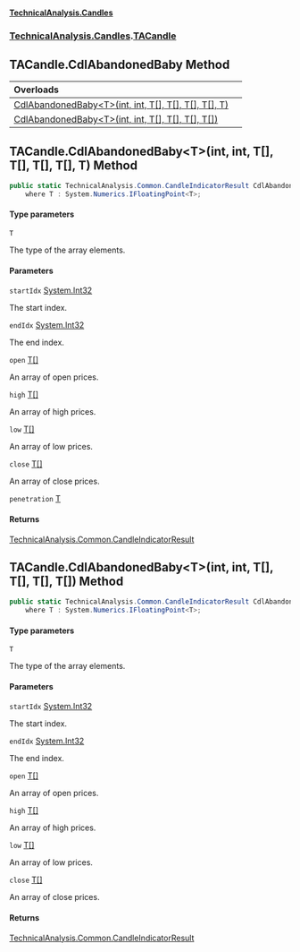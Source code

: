 #### [TechnicalAnalysis\.Candles](Atypical.TechnicalAnalysis.Candles.md 'Atypical\.TechnicalAnalysis\.Candles')
### [TechnicalAnalysis\.Candles](Atypical.TechnicalAnalysis.Candles.md#TechnicalAnalysis.Candles 'TechnicalAnalysis\.Candles').[TACandle](TACandle.md 'TechnicalAnalysis\.Candles\.TACandle')

## TACandle\.CdlAbandonedBaby Method

| Overloads | |
| :--- | :--- |
| [CdlAbandonedBaby&lt;T&gt;\(int, int, T\[\], T\[\], T\[\], T\[\], T\)](TACandle.CdlAbandonedBaby.md#TechnicalAnalysis.Candles.TACandle.CdlAbandonedBaby_T_(int,int,T[],T[],T[],T[],T) 'TechnicalAnalysis\.Candles\.TACandle\.CdlAbandonedBaby\<T\>\(int, int, T\[\], T\[\], T\[\], T\[\], T\)') | |
| [CdlAbandonedBaby&lt;T&gt;\(int, int, T\[\], T\[\], T\[\], T\[\]\)](TACandle.CdlAbandonedBaby.md#TechnicalAnalysis.Candles.TACandle.CdlAbandonedBaby_T_(int,int,T[],T[],T[],T[]) 'TechnicalAnalysis\.Candles\.TACandle\.CdlAbandonedBaby\<T\>\(int, int, T\[\], T\[\], T\[\], T\[\]\)') | |

<a name='TechnicalAnalysis.Candles.TACandle.CdlAbandonedBaby_T_(int,int,T[],T[],T[],T[],T)'></a>

## TACandle\.CdlAbandonedBaby\<T\>\(int, int, T\[\], T\[\], T\[\], T\[\], T\) Method

```csharp
public static TechnicalAnalysis.Common.CandleIndicatorResult CdlAbandonedBaby<T>(int startIdx, int endIdx, T[] open, T[] high, T[] low, T[] close, T penetration)
    where T : System.Numerics.IFloatingPoint<T>;
```
#### Type parameters

<a name='TechnicalAnalysis.Candles.TACandle.CdlAbandonedBaby_T_(int,int,T[],T[],T[],T[],T).T'></a>

`T`

The type of the array elements\.
#### Parameters

<a name='TechnicalAnalysis.Candles.TACandle.CdlAbandonedBaby_T_(int,int,T[],T[],T[],T[],T).startIdx'></a>

`startIdx` [System\.Int32](https://docs.microsoft.com/en-us/dotnet/api/System.Int32 'System\.Int32')

The start index\.

<a name='TechnicalAnalysis.Candles.TACandle.CdlAbandonedBaby_T_(int,int,T[],T[],T[],T[],T).endIdx'></a>

`endIdx` [System\.Int32](https://docs.microsoft.com/en-us/dotnet/api/System.Int32 'System\.Int32')

The end index\.

<a name='TechnicalAnalysis.Candles.TACandle.CdlAbandonedBaby_T_(int,int,T[],T[],T[],T[],T).open'></a>

`open` [T](TACandle.md#TechnicalAnalysis.Candles.TACandle.CdlAbandonedBaby_T_(int,int,T[],T[],T[],T[],T).T 'TechnicalAnalysis\.Candles\.TACandle\.CdlAbandonedBaby\<T\>\(int, int, T\[\], T\[\], T\[\], T\[\], T\)\.T')[\[\]](https://docs.microsoft.com/en-us/dotnet/api/System.Array 'System\.Array')

An array of open prices\.

<a name='TechnicalAnalysis.Candles.TACandle.CdlAbandonedBaby_T_(int,int,T[],T[],T[],T[],T).high'></a>

`high` [T](TACandle.md#TechnicalAnalysis.Candles.TACandle.CdlAbandonedBaby_T_(int,int,T[],T[],T[],T[],T).T 'TechnicalAnalysis\.Candles\.TACandle\.CdlAbandonedBaby\<T\>\(int, int, T\[\], T\[\], T\[\], T\[\], T\)\.T')[\[\]](https://docs.microsoft.com/en-us/dotnet/api/System.Array 'System\.Array')

An array of high prices\.

<a name='TechnicalAnalysis.Candles.TACandle.CdlAbandonedBaby_T_(int,int,T[],T[],T[],T[],T).low'></a>

`low` [T](TACandle.md#TechnicalAnalysis.Candles.TACandle.CdlAbandonedBaby_T_(int,int,T[],T[],T[],T[],T).T 'TechnicalAnalysis\.Candles\.TACandle\.CdlAbandonedBaby\<T\>\(int, int, T\[\], T\[\], T\[\], T\[\], T\)\.T')[\[\]](https://docs.microsoft.com/en-us/dotnet/api/System.Array 'System\.Array')

An array of low prices\.

<a name='TechnicalAnalysis.Candles.TACandle.CdlAbandonedBaby_T_(int,int,T[],T[],T[],T[],T).close'></a>

`close` [T](TACandle.md#TechnicalAnalysis.Candles.TACandle.CdlAbandonedBaby_T_(int,int,T[],T[],T[],T[],T).T 'TechnicalAnalysis\.Candles\.TACandle\.CdlAbandonedBaby\<T\>\(int, int, T\[\], T\[\], T\[\], T\[\], T\)\.T')[\[\]](https://docs.microsoft.com/en-us/dotnet/api/System.Array 'System\.Array')

An array of close prices\.

<a name='TechnicalAnalysis.Candles.TACandle.CdlAbandonedBaby_T_(int,int,T[],T[],T[],T[],T).penetration'></a>

`penetration` [T](TACandle.md#TechnicalAnalysis.Candles.TACandle.CdlAbandonedBaby_T_(int,int,T[],T[],T[],T[],T).T 'TechnicalAnalysis\.Candles\.TACandle\.CdlAbandonedBaby\<T\>\(int, int, T\[\], T\[\], T\[\], T\[\], T\)\.T')

#### Returns
[TechnicalAnalysis\.Common\.CandleIndicatorResult](https://docs.microsoft.com/en-us/dotnet/api/TechnicalAnalysis.Common.CandleIndicatorResult 'TechnicalAnalysis\.Common\.CandleIndicatorResult')

<a name='TechnicalAnalysis.Candles.TACandle.CdlAbandonedBaby_T_(int,int,T[],T[],T[],T[])'></a>

## TACandle\.CdlAbandonedBaby\<T\>\(int, int, T\[\], T\[\], T\[\], T\[\]\) Method

```csharp
public static TechnicalAnalysis.Common.CandleIndicatorResult CdlAbandonedBaby<T>(int startIdx, int endIdx, T[] open, T[] high, T[] low, T[] close)
    where T : System.Numerics.IFloatingPoint<T>;
```
#### Type parameters

<a name='TechnicalAnalysis.Candles.TACandle.CdlAbandonedBaby_T_(int,int,T[],T[],T[],T[]).T'></a>

`T`

The type of the array elements\.
#### Parameters

<a name='TechnicalAnalysis.Candles.TACandle.CdlAbandonedBaby_T_(int,int,T[],T[],T[],T[]).startIdx'></a>

`startIdx` [System\.Int32](https://docs.microsoft.com/en-us/dotnet/api/System.Int32 'System\.Int32')

The start index\.

<a name='TechnicalAnalysis.Candles.TACandle.CdlAbandonedBaby_T_(int,int,T[],T[],T[],T[]).endIdx'></a>

`endIdx` [System\.Int32](https://docs.microsoft.com/en-us/dotnet/api/System.Int32 'System\.Int32')

The end index\.

<a name='TechnicalAnalysis.Candles.TACandle.CdlAbandonedBaby_T_(int,int,T[],T[],T[],T[]).open'></a>

`open` [T](TACandle.md#TechnicalAnalysis.Candles.TACandle.CdlAbandonedBaby_T_(int,int,T[],T[],T[],T[]).T 'TechnicalAnalysis\.Candles\.TACandle\.CdlAbandonedBaby\<T\>\(int, int, T\[\], T\[\], T\[\], T\[\]\)\.T')[\[\]](https://docs.microsoft.com/en-us/dotnet/api/System.Array 'System\.Array')

An array of open prices\.

<a name='TechnicalAnalysis.Candles.TACandle.CdlAbandonedBaby_T_(int,int,T[],T[],T[],T[]).high'></a>

`high` [T](TACandle.md#TechnicalAnalysis.Candles.TACandle.CdlAbandonedBaby_T_(int,int,T[],T[],T[],T[]).T 'TechnicalAnalysis\.Candles\.TACandle\.CdlAbandonedBaby\<T\>\(int, int, T\[\], T\[\], T\[\], T\[\]\)\.T')[\[\]](https://docs.microsoft.com/en-us/dotnet/api/System.Array 'System\.Array')

An array of high prices\.

<a name='TechnicalAnalysis.Candles.TACandle.CdlAbandonedBaby_T_(int,int,T[],T[],T[],T[]).low'></a>

`low` [T](TACandle.md#TechnicalAnalysis.Candles.TACandle.CdlAbandonedBaby_T_(int,int,T[],T[],T[],T[]).T 'TechnicalAnalysis\.Candles\.TACandle\.CdlAbandonedBaby\<T\>\(int, int, T\[\], T\[\], T\[\], T\[\]\)\.T')[\[\]](https://docs.microsoft.com/en-us/dotnet/api/System.Array 'System\.Array')

An array of low prices\.

<a name='TechnicalAnalysis.Candles.TACandle.CdlAbandonedBaby_T_(int,int,T[],T[],T[],T[]).close'></a>

`close` [T](TACandle.md#TechnicalAnalysis.Candles.TACandle.CdlAbandonedBaby_T_(int,int,T[],T[],T[],T[]).T 'TechnicalAnalysis\.Candles\.TACandle\.CdlAbandonedBaby\<T\>\(int, int, T\[\], T\[\], T\[\], T\[\]\)\.T')[\[\]](https://docs.microsoft.com/en-us/dotnet/api/System.Array 'System\.Array')

An array of close prices\.

#### Returns
[TechnicalAnalysis\.Common\.CandleIndicatorResult](https://docs.microsoft.com/en-us/dotnet/api/TechnicalAnalysis.Common.CandleIndicatorResult 'TechnicalAnalysis\.Common\.CandleIndicatorResult')